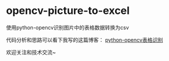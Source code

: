 # opencv-picture-to-excel
使用python-opencv识别图片中的表格数据转换为csv

代码分析和思路可以看下我写的这篇博客：
[python-opencv表格识别](https://blog.csdn.net/sc9018181134/article/details/104577247)

欢迎关注和技术交流~
